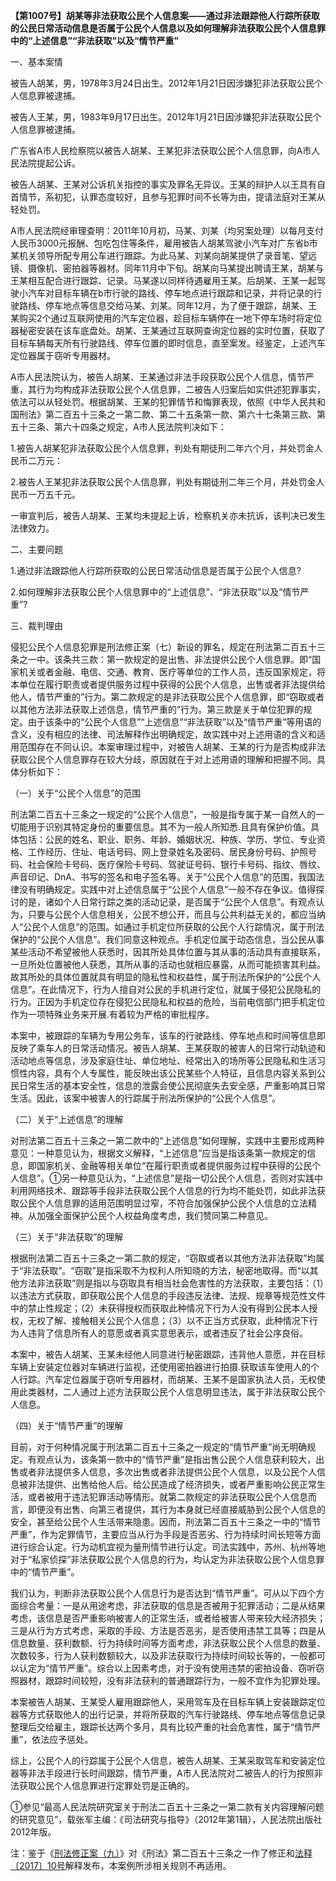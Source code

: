 **【第1007号】胡某等非法获取公民个人信息案——通过非法跟踪他人行踪所获取的公民日常活动信息是否属于公民个人信息以及如何理解非法获取公民个人信息罪中的“上述信息”“非法获取”以及“情节严重”**

一、基本案情

被告人胡某，男，1978年3月24日出生。2012年1月21日因涉嫌犯非法获取公民个人信息罪被逮捕。

被告人王某，男，1983年9月17日出生。2012年1月21日因涉嫌犯非法获取公民个人信息罪被逮捕。

广东省A市人民检察院以被告人胡某、王某犯非法获取公民个人信息罪，向A市人民法院提起公诉。

被告人胡某、王某对公诉机关指控的事实及罪名无异议。王某的辩护人以王具有自首情节，系初犯，认罪态度较好，且参与犯罪时间不长等为由，提请法庭对王某从轻处罚。

A市人民法院经审理查明：2011年10月初，马某、刘某（均另案处理）以每月支付人民币3000元报酬、包吃包住等条件，雇用被告人胡某驾驶小汽车对广东省b市某机关领导所配专用公车进行跟踪。为此马某、刘某向胡某提供了录音笔、望远镜、摄像机、密拍器等器材。同年11月中下旬。胡某向马某提出聘请王某，胡某与王某相互配合进行跟踪、记录。马某遂以同样待遇雇用王某。后胡某、王某一起驾驶小汽车对目标车辆在b市行驶的路线、停车地点进行跟踪和记录，并将记录的行驶路线、停车地点等信息交给马某、刘某。同年12月，为了便于跟踪，胡某、王某购买2个通过互联网使用的汽车定位器，趁目标车辆停在一地下停车场时将定位器秘密安装在该车底盘处。胡某、王某通过互联网查询定位器的实时位置，获取了目标车辆每天所有行驶路线、停车位置的即时信息，直至案发。经鉴定，上述汽车定位器属于窃听专用器材。

A市人民法院认为，被告人胡某、王某通过非法手段获取公民个人信息，情节严重，其行为均构成非法获取公民个人信息罪，二被告人归案后如实供述犯罪事实，依法可以从轻处罚。根据胡某、王某的犯罪情节和悔罪表现，依照《中华人民共和国刑法》第二百五十三条之一第二款、第二十五条第一款、第六十七条第三款、第五十三条、第六十四条之规定，A市人民法院判决如下：

1.被告人胡某犯非法获取公民个人信息罪，判处有期徒刑二年六个月，并处罚金人民币二万元：

2.被告人王某犯非法获取公民个人信息罪，判处有期徒刑二年三个月，并处罚金人民币一万五千元。

一审宣判后，被告人胡某、王某均未提起上诉，检察机关亦未抗诉，该判决已发生法律效力。

二、主要问题

1.通过非法跟踪他人行踪所获取的公民日常活动信息是否属于公民个人信息?

2.如何理解非法获取公民个人信息罪中的“上述信息”、“非法获取”以及“情节严重”?

三、裁判理由

侵犯公民个人信息犯罪是刑法修正案（七）新设的罪名，规定在刑法第二百五十三条之一中。该条共三款：第一款规定的是出售、非法提供公民个人信息罪。即“国家机关或者金融、电信、交通、教育、医疗等单位的工作人员，违反国家规定，将本单位在履行职责或者提供服务过程中获得的公民个人信息，出售或者非法提供给他人，情节严重的”行为。第二款规定的是非法获取公民个人信息罪，即“窃取或者以其他方法非法获取上述信息，情节严重的”行为。第三款是关于单位犯罪的规定。由于该条中的“公民个人信息”“上述信息”“非法获取”以及“情节严重”等用语的含义，没有相应的法律、司法解释作出明确规定，故实践中对上述用语的含义和适用范围存在不同认识。本案审理过程中，对被告人胡某、王某的行为是否构成非法获取公民个人信息罪存在较大分歧，原因就在于对上述用语的理解和把握不同。具体分析如下：

（一）关于“公民个人信息”的范围

刑法第二百五十三条之一规定的“公民个人信息”，一般是指专属于某一自然人的一切能用于识别其特定身份的重要信息。其不为一般人所知悉.且具有保护价值。具体包括：公民的姓名、职业、职务、年龄、婚姻状况、种族、学历、学位、专业资格、工作经历、住址、电话号码、网上登录姓名及密码、居民身份号码、护照号码、社会保险卡号码、医疗保险卡号码、驾驶证号码、银行卡号码、指纹、唇纹、声音印记、DnA、书写的签名和电子签名等。关于“公民个人信息”的范围，我国法律没有明确规定。实践中对上述信息属于“公民个人信息”一般不存在争议。值得探讨的是，诸如个人日常行踪之类的活动记录，是否属于“公民个人信息”。有观点认为，只要与公民个人信息相关，公民不想公开，而且与公共利益无关的，都应当纳人“公民个人信息”的范围。如通过手机定位所获取的公民个人行踪情况，属于刑法保护的“公民个人信息”。我们同意这种观点。手机定位属于动态信息，当公民从事某些活动不希望被他人获悉时，因其所处具体位置与其从事的活动具有直接联系，一旦所处位置被他人获悉，其所从事的活动也就相应暴露，从而可能损害其利益。故其所处的具体位置就具有明显的隐私性和权益性，属于刑法所保护的“公民个人信息”。在此情况下，行为人擅自对公民的手机进行定位，就属于侵犯公民隐私的行为。正因为手机定位存在侵犯公民隐私和权益的危险，当前电信部门把手机定位作为一项特殊业务来开展.有着较为严格的审批程序。

本案中，被跟踪的车辆为专用公务车，该车的行驶路线、停车地点和时间等信息即反映了乘车人的日常活动情况。被告人胡某、王某获取的被害人的日常行动轨迹和活动地点等信息，涉及家庭住址、单位地址、经常出入的场所等公民隐私和生活习惯性内容，具有个人专属性，能反映出该公民某些个人特征，且信息内容关系到公民日常生活的基本安全性，信息的泄露会使公民彻底失去安全感，严重影响其日常生活。因此，该案中被害人的行踪属于刑法所保护的“公民个人信息”。

（二）关于“上述信息”的理解

对刑法第二百五十三条之一第二款中的“上述信息”如何理解，实践中主要形成两种意见：一种意见认为，根据文义解释，“上述信息”应当是指该条第一款规定的信息，即国家机关、金融等相关单位“在履行职责或者提供服务过程中获得的公民个人信息”。①另一种意见认为，“上述信息”是指一切公民个人信息，否则对实践中利用网络技术、跟踪等手段非法获取公民个人信息的行为均不能处罚，如此非法获取公民个人信息罪的适用范围明显过窄，不符合加强保护公民个人信息的立法精神。从加强全面保护公民个人权益角度考虑，我们赞同第二种意见。

（三）关于“非法获取”的理解

根据刑法第二百五十三条之一第二款的规定，“窃取或者以其他方法非法获取”均属于“非法获取”。“窃取”是指采取不为权利人所知晓的方法，秘密地取得。而“以其他方法非法获取”则是指以与窃取具有相当社会危害性的方法获取，主要包括：（1）以违法方式获取，即获取公民个人信息的手段违反法律、法规、规章等规范性文件中的禁止性规定；（2）未获得授权而获取此种情况下行为人没有得到公民本人授权，无权了解、接触相关公民个人信息；（3）以不正当方式获取，此种情况下行为人违背了信息所有人的意愿或者真实意思表示，或者违反了社会公序良俗。

本案中，被告人胡某、王某未经他人同意进行秘密跟踪，违背他人意愿，并在目标车辆上安装定位器对车辆进行监视，还使用密拍器进行拍摄.获取该车使用人的个人行踪。汽车定位器属于窃听专用器材，而胡某、王某不是国家执法人员，无权使用此类器材，二人通过上述方法获取公民个人信息明显违法，属于非法获取公民个人信息。

（四）关于“情节严重”的理解

目前，对于何种情况属于刑法第二百五十三条之一规定的“情节严重”尚无明确规定。有观点认为，该条第一款中的“情节严重”是指出售公民个人信息获利较大，出售或者非法提供多人信息，多次出售或者非法提供公民个人信息，以及公民个人信息被非法提供、出售给他人后。给公民造成了经济损失，或者严重影响公民正常生活，或者被用于违法犯罪活动等情形。就第二款规定的非法获取公民个人信息而言，即便没有出售、向第三者提供，其行为本身就已经直接威胁到公民个人信息的安全，甚至给公民个人生活带来隐患。因而，刑法第二百五十三条之一中的“情节严重”，作为定罪情节，主要应当从行为手段是否恶劣、行为持续时间长短等方面进行综合认定。行为动机宜视为量刑情节进行认定。司法实践中，苏州、杭州等地对于“私家侦探”非法获取公民个人信息的行为，均认定为非法获取公民个人信息罪中的“情节严重”。

我们认为，判断非法获取公民个人信息行为是否达到“情节严重”。可从以下四个方面综合考量：一是从用途考虑，非法获取的信息是否被用于犯罪活动；二是从结果考虑，该信息是否严重影响被害人的正常生活，或者给被害人带来较大经济损失；三是从行为方式考虑，采取的手段、方法是否恶劣，是否使用违禁工具等；四是从信息数量、获利数额、行为持续时间等方面考虑，非法获取公民个人信息的数量、次数较多，行为人获利数额较大，以及非法获取行为持续时间较长等的，一般都可以认定为“情节严重”。综合以上因素考虑，对于没有使用违禁的密拍设备、窃听窃照器材，跟踪时间较短，没有非法获利的普通跟踪行为，一般不宜作为犯罪处理。

本案被告人胡某、王某受人雇用跟踪他人，采用驾车及在目标车辆上安装跟踪定位器等方式获取他人的出行记录，并将所获取的汽车行驶路线、停车地点等信息记录整理后交给雇主，跟踪长达两个多月，具有比较严重的社会危害性，属于“情节严重”，依法应予惩处。

综上，公民个人的行踪属于公民个人信息，被告人胡某、王某采取驾车和安装定位器等非法手段进行长时间跟踪，情节严重，A市人民法院对二被告人的行为按照非法获取公民个人信息罪进行定罪处罚是正确的。

①参见“最高人民法院研究室关于刑法二百五十三条之一第二款有关内容理解问题的研究意见”，载张军主编：《司法研究与指导》（2012年第1辑），人民法院出版社2012年版。

注：鉴于《[刑法修正案（九）](http://xsba0.com/xsfl/xf-xza9.htm)》对《刑法》第二百五十三条之一作了修正和[法释〔2017〕10号](http://xsba0.com/sfjs/2017/fy-grxx2017.htm)解释发布，本案例所涉相关规则不再适用。